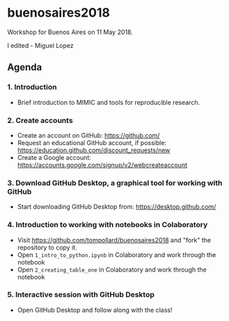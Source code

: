 # buenosaires2018

Workshop for Buenos Aires on 11 May 2018.

I edited - Miguel Lopez

## Agenda

### 1. Introduction

- Brief introduction to MIMIC and tools for reproducible research.

### 2. Create accounts

- Create an account on GitHub: https://github.com/
- Request an educational GitHub account, if possible: https://education.github.com/discount_requests/new
- Create a Google account: https://accounts.google.com/signup/v2/webcreateaccount

### 3. Download GitHub Desktop, a graphical tool for working with GitHub

- Start downloading GitHub Desktop from: https://desktop.github.com/

### 4. Introduction to working with notebooks in Colaboratory

- Visit https://github.com/tompollard/buenosaires2018 and "fork" the repository to copy it.
- Open `1_intro_to_python.ipynb` in Colaboratory and work through the notebook
- Open `2_creating_table_one` in Colaboratory and work through the notebook

### 5. Interactive session with GitHub Desktop

- Open GitHub Desktop and follow along with the class!
